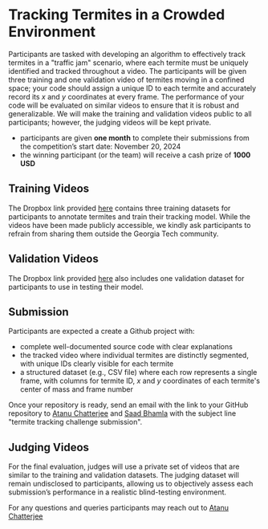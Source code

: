 # Tracking Termites in a Crowded Environment

Participants are tasked with developing an algorithm to effectively track termites in a "traffic jam" scenario, where each termite must be uniquely identified and tracked throughout a video. The participants will be given three training and one validation video of termites moving in a confined space; your code should assign a unique ID to each termite and accurately record its $x$ and $y$ coordinates at every frame. The performance of your code will be evaluated on similar videos to ensure that it is robust and generalizable. We will make the training and validation videos public to all participants; however, the judging videos will be kept private. 

* participants are given **one month** to complete their submissions from the competition’s start date: November 20, 2024
* the winning participant (or the team) will receive a cash prize of **1000 USD** 

## Training Videos

The Dropbox link provided [here](https://www.dropbox.com/scl/fo/5av213chivoadlzky7yzu/AK3eSUc__VNk_Bzv3-XRWEQ?rlkey=p0m258ja85r29iudv4tz8hc01&st=jj5gbvgp&dl=0) contains three training datasets for participants to annotate termites and train their tracking model. While the videos have been made publicly accessible, we kindly ask participants to refrain from sharing them outside the Georgia Tech community.

## Validation Videos

The Dropbox link provided [here](https://www.dropbox.com/scl/fo/5av213chivoadlzky7yzu/AK3eSUc__VNk_Bzv3-XRWEQ?rlkey=p0m258ja85r29iudv4tz8hc01&st=jj5gbvgp&dl=0) also includes one validation dataset for participants to use in testing their model. 

## Submission

Participants are expected a create a Github project with: 
* complete well-documented source code with clear explanations
* the tracked video where individual termites are distinctly segmented, with unique IDs clearly visible for each termite
* a structured dataset (e.g., CSV file) where each row represents a single frame, with columns for termite ID, $x$ and $y$ coordinates of each termite's center of mass and frame number

Once your repository is ready, send an email with the link to your GitHub repository to [Atanu Chatterjee](mailto:achatterjee96@gatech.edu) and [Saad Bhamla](mailto:saadb@gatech.edu) with the subject line "termite tracking challenge submission".

## Judging Videos

For the final evaluation, judges will use a private set of videos that are similar to the training and validation datasets. The judging dataset will remain undisclosed to participants, allowing us to objectively assess each submission’s performance in a realistic blind-testing environment.

For any questions and queries participants may reach out to [Atanu Chatterjee](mailto:achatterjee96@gatech.edu) 
